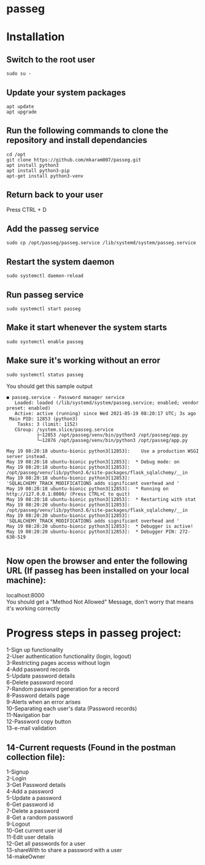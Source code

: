 # passeg
# Installation

## Switch to the root user
```sudo su -```  

## Update your system packages
```apt update ```  
```apt upgrade ```
## Run the following commands to clone the repository and install dependancies
```  
cd /opt  
git clone https://github.com/mkaram007/passeg.git  
apt install python3  
apt install python3-pip  
apt-get install python3-venv
```

## Return back to your user
Press CTRL + D

## Add the passeg service  
```sudo cp /opt/passeg/passeg.service /lib/systemd/system/passeg.service  ```

## Restart the system daemon  
```sudo systemctl daemon-reload  ```


## Run passeg service
```sudo systemctl start passeg  ```

## Make it start whenever the system starts
```sudo systemctl enable passeg  ```

## Make sure it's working without an error
``` sudo systemctl status passeg ```

You should get this sample output

```
● passeg.service - Password manager service
   Loaded: loaded (/lib/systemd/system/passeg.service; enabled; vendor preset: enabled)
   Active: active (running) since Wed 2021-05-19 08:20:17 UTC; 3s ago
 Main PID: 12853 (python3)
    Tasks: 3 (limit: 1152)
   CGroup: /system.slice/passeg.service
           ├─12853 /opt/passeg/venv/bin/python3 /opt/passeg/app.py
           └─12876 /opt/passeg/venv/bin/python3 /opt/passeg/app.py

May 19 08:20:18 ubuntu-bionic python3[12853]:    Use a production WSGI server instead.
May 19 08:20:18 ubuntu-bionic python3[12853]:  * Debug mode: on
May 19 08:20:18 ubuntu-bionic python3[12853]: /opt/passeg/venv/lib/python3.6/site-packages/flask_sqlalchemy/__in
May 19 08:20:18 ubuntu-bionic python3[12853]:   'SQLALCHEMY_TRACK_MODIFICATIONS adds significant overhead and '
May 19 08:20:18 ubuntu-bionic python3[12853]:  * Running on http://127.0.0.1:8000/ (Press CTRL+C to quit)
May 19 08:20:18 ubuntu-bionic python3[12853]:  * Restarting with stat
May 19 08:20:20 ubuntu-bionic python3[12853]: /opt/passeg/venv/lib/python3.6/site-packages/flask_sqlalchemy/__in
May 19 08:20:20 ubuntu-bionic python3[12853]:   'SQLALCHEMY_TRACK_MODIFICATIONS adds significant overhead and '
May 19 08:20:20 ubuntu-bionic python3[12853]:  * Debugger is active!
May 19 08:20:20 ubuntu-bionic python3[12853]:  * Debugger PIN: 272-630-519


```

## Now open the browser and enter the following URL (If passeg has been installed on your local machine):  
  localhost:8000  
  You should get a "Method Not Allowed" Message, don't worry that means it's working correctly
  



# Progress steps in passeg project:
1-Sign up functionality  
2-User authentication functionality (login, logout)  
3-Restricting pages access without login  
4-Add password records  
5-Update password details  
6-Delete password record  
7-Random password generation for a record  
8-Password details page  
9-Alerts when an error arises  
10-Separating each user's data (Password records)  
11-Navigation bar  
12-Password copy button  
13-e-mail validation  
## 14-Current requests (Found in the postman collection file):  
1-Signup  
2-Login  
3-Get Password details  
4-Add a password  
5-Update a password  
6-Get password id  
7-Delete a password  
8-Get a random password  
9-Logout  
10-Get current user id  
11-Edit user details  
12-Get all passwords for a user  
13-shareWith to share a password with a user  
14-makeOwner
